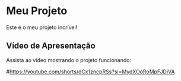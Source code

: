 # Meu Projeto

Este é o meu projeto incrível!

## Vídeo de Apresentação

Assista ao vídeo mostrando o projeto funcionando:

#https://youtube.com/shorts/dCx1zncpRSs?si=MydXOoRoMpFJDiVA
